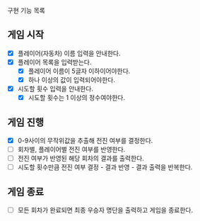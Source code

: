 구현 기능 목록

## 게임 시작
- [X] 플레이어(자동차) 이름 입력을 안내한다.
- [X] 플레이어 목록을 입력받는다.
  - [X] 플레이어 이름이 5글자 이하이어야한다.
  - [X] 하나 이상의 값이 입력되어야한다.
- [X] 시도할 횟수 입력을 안내한다.
  - [X] 시도할 횟수는 1 이상의 정수여야한다.

## 게임 진행
- [X] 0-9사이의 무작위값을 추출해 전진 여부를 결정한다.
- [ ] 회차별, 플레이어별 전진 여부를 반영한다.
- [ ] 전진 여부가 반영된 해당 회차의 결과를 출력한다.
- [ ] 시도할 횟수만큼 전진 여부 결정 - 결과 반영 - 결과 출력을 반복한다.

## 게임 종료
- [ ] 모든 회차가 완료되면 최종 우승자 명단을 출력하고 게임을 종료한다.
